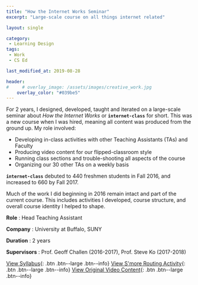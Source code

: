 ```yaml
---
title: "How the Internet Works Seminar"
excerpt: "Large-scale course on all things internet related"

layout: single

category:
 - Learning Design
tags: 
 - Work
 - CS Ed

last_modified_at: 2019-08-28

header:
#     # overlay_image: /assets/images/creative_work.jpg
    overlay_color: "#039be5"
---
```

For 2 years, I designed, developed, taught and iterated on a large-scale seminar about *How the Internet Works* or **`internet-class`** for short. This was a new course when I was hired, meaning all content was produced from the ground up. My role involved:
* Developing in-class activities with other Teaching Assistants (TAs) and Faculty
* Producing video content for our flipped-classroom style
* Running class sections and trouble-shooting all aspects of the course
* Organizing our 30 other TAs on a weekly basis  

**`internet-class`** debuted to 440 freshmen students in Fall 2016, and increased to 660 by Fall 2017. 

Much of the work I did beginning in 2016 remain intact and part of the current course. This includes activities I developed, course structure, and overall course identity I helped to shape. 

**Role** : Head Teaching Assistant

**Company** : University at Buffalo, SUNY

**Duration** : 2 years

**Supervisors** : Prof. Geoff Challen (2016-2017), Prof. Steve Ko (2017-2018)

[View Syllabus](https://www.internet-class.org/courses/fys/syllabus/){: .btn .btn--large .btn--info} [View S'more Routing Activity](https://docs.google.com/document/d/16NZ611QvwnyDquYgaEMiYy8JxSv77O8NcIv5QxbA4Vs/edit?usp=sharing){: .btn .btn--large .btn--info} [View Original Video Content](https://www.youtube.com/channel/UCF-EPJcRpVWGzr-MwITe8AA/playlists?view=1&sort=da&flow=grid){: .btn .btn--large .btn--info}